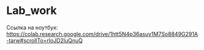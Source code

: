 # Lab_work

Ссылка на ноутбук:
https://colab.research.google.com/drive/1htt5N4p36asuy1M7So8849G291A-tarw#scrollTo=rloJD2luQnuQ
